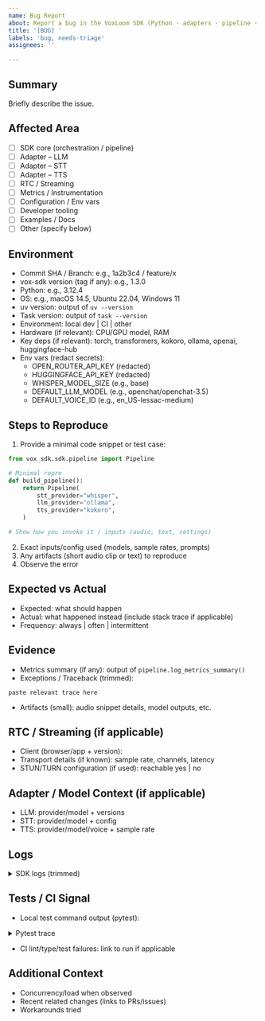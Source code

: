 ```yaml
---
name: Bug Report
about: Report a bug in the VoxLoom SDK (Python · adapters · pipeline · RTC)
title: '[BUG] '
labels: 'bug, needs-triage'
assignees: ''

---
```


## Summary

Briefly describe the issue.

## Affected Area

- [ ] SDK core (orchestration / pipeline)
- [ ] Adapter – LLM
- [ ] Adapter – STT
- [ ] Adapter – TTS
- [ ] RTC / Streaming
- [ ] Metrics / Instrumentation
- [ ] Configuration / Env vars
- [ ] Developer tooling
- [ ] Examples / Docs
- [ ] Other (specify below)

## Environment

- Commit SHA / Branch: e.g., 1a2b3c4 / feature/x
- vox-sdk version (tag if any): e.g., 1.3.0
- Python: e.g., 3.12.4
- OS: e.g., macOS 14.5, Ubuntu 22.04, Windows 11
- uv version: output of `uv --version`
- Task version: output of `task --version`
- Environment: local dev | CI | other
- Hardware (if relevant): CPU/GPU model, RAM
- Key deps (if relevant): torch, transformers, kokoro, ollama, openai, huggingface-hub
- Env vars (redact secrets):
  - OPEN_ROUTER_API_KEY (redacted)
  - HUGGINGFACE_API_KEY (redacted)
  - WHISPER_MODEL_SIZE (e.g., base)
  - DEFAULT_LLM_MODEL (e.g., openchat/openchat-3.5)
  - DEFAULT_VOICE_ID (e.g., en_US-lessac-medium)

## Steps to Reproduce

1. Provide a minimal code snippet or test case:

```python
from vox_sdk.sdk.pipeline import Pipeline

# Minimal repro
def build_pipeline():
    return Pipeline(
        stt_provider="whisper",
        llm_provider="ollama",
        tts_provider="kokoro",
    )

# Show how you invoke it / inputs (audio, text, settings)
```

2. Exact inputs/config used (models, sample rates, prompts)
3. Any artifacts (short audio clip or text) to reproduce
4. Observe the error

## Expected vs Actual

- Expected: what should happen
- Actual: what happened instead (include stack trace if applicable)
- Frequency: always | often | intermittent

## Evidence

- Metrics summary (if any): output of `pipeline.log_metrics_summary()`
- Exceptions / Traceback (trimmed):

```
paste relevant trace here
```

- Artifacts (small): audio snippet details, model outputs, etc.

## RTC / Streaming (if applicable)

- Client (browser/app + version):
- Transport details (if known): sample rate, channels, latency
- STUN/TURN configuration (if used): reachable yes | no

## Adapter / Model Context (if applicable)

- LLM: provider/model + versions
- STT: provider/model + config
- TTS: provider/model/voice + sample rate

## Logs

<details>
<summary>SDK logs (trimmed)</summary>

```
paste relevant logs here
```

</details>

## Tests / CI Signal

- Local test command output (pytest):

<details>
<summary>Pytest trace</summary>

```
paste failing test output here
```

</details>

- CI lint/type/test failures: link to run if applicable

## Additional Context

- Concurrency/load when observed
- Recent related changes (links to PRs/issues)
- Workarounds tried
